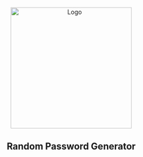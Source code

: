 <!-- PROJECT LOGO -->
<br />
<p align="center">
    <img src="https://github.com/TanvirBabu/vs-code-settings-extensions/blob/main/images/logo.png" alt="Logo" width="280" height="auto">
</p>

  <h2 align="center">Random Password Generator</h2>
